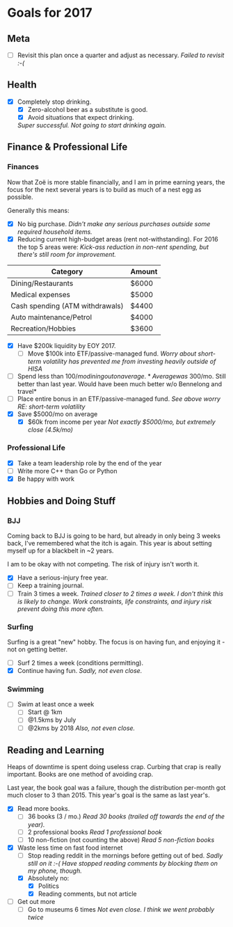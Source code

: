 # Goals for 2017

## Meta

* [ ] Revisit this plan once a quarter and adjust as necessary.
    *Failed to revisit :-(*

## Health

* [x] Completely stop drinking.
    * [x] Zero-alcohol beer as a substitute is good.
    * [x] Avoid situations that expect drinking.

    *Super successful. Not going to start drinking again.*

## Finance &amp; Professional Life

### Finances

Now that Zoë is more stable financially, and I am in prime earning years, the
focus for the next several years is to build as much of a nest egg as
possible.

Generally this means:

* [x] No big purchase.
    *Didn't make any serious purchases outside some required household items.*
* [x] Reducing current high-budget areas (rent not-withstanding). For 2016 the
  top 5 areas were:
    *Kick-ass reduction in non-rent spending, but there's still room for
    improvement.*

| Category                        | Amount |
|---------------------------------|--------|
| Dining/Restaurants              | $6000  |
| Medical expenses                | $5000  |
| Cash spending (ATM withdrawals) | $4400  |
| Auto maintenance/Petrol         | $4000  |
| Recreation/Hobbies              | $3600  |

* [x] Have $200k liquidity by EOY 2017.
    * [ ] Move $100k into ETF/passive-managed fund.
        *Worry about short-term volatility has prevented me from investing
        heavily outside of HISA*

* [ ] Spend less than $100/mo dining out on average.
    *Average was ~$300/mo. Still better than last year. Would have been much
    better w/o Bennelong and travel*
* [ ] Place entire bonus in an ETF/passive-managed fund.
    *See above worry RE: short-term volatility*
* [x] Save $5000/mo on average
    * [x] $60k from income per year
        *Not exactly $5000/mo, but extremely close (4.5k/mo)*

### Professional Life

* [x] Take a team leadership role by the end of the year
* [ ] Write more C++ than Go or Python
* [x] Be happy with work

## Hobbies and Doing Stuff

### BJJ

Coming back to BJJ is going to be hard, but already in only being 3 weeks
back, I've remembered what the itch is again. This year is about setting
myself up for a blackbelt in ~2 years.

I am to be okay with not competing. The risk of injury isn't worth it.

* [x] Have a serious-injury free year.
* [ ] Keep a training journal.
* [ ] Train 3 times a week.
    *Trained closer to 2 times a week. I don't think this is likely to change.
    Work constraints, life constraints, and injury risk prevent doing this more
    often.*

### Surfing

Surfing is a great "new" hobby. The focus is on having fun, and enjoying it -
not on getting better.

* [ ] Surf 2 times a week (conditions permitting).
* [x] Continue having fun.
    *Sadly, not even close.*

### Swimming

* [ ] Swim at least once a week
    * [ ] Start @ 1km
    * [ ] @1.5kms by July
    * [ ] @2kms by 2018
    *Also, not even close.*

## Reading and Learning

Heaps of downtime is spent doing useless crap. Curbing that crap is really
important. Books are one method of avoiding crap.

Last year, the book goal was a failure, though the distribution per-month got
much closer to 3 than 2015. This year's goal is the same as last year's.

* [x] Read more books.
    * [ ] 36 books (3 / mo.)
        *Read 30 books (trailed off towards the end of the year).*
    * [ ] 2 professional books
        *Read 1 professional book*
    * [ ] 10 non-fiction (not counting the above)
        *Read 5 non-fiction books*

* [x] Waste less time on fast food internet
    * [ ] Stop reading reddit in the mornings before getting out of bed.
        *Sadly still on it :-( Have stopped reading comments by blocking them
        on my phone, though.*
    * [x] Absolutely no:
        * [x] Politics
        * [x] Reading comments, but not article

* [ ] Get out more
    * [ ] Go to museums 6 times
        *Not even close. I think we went probably twice*
